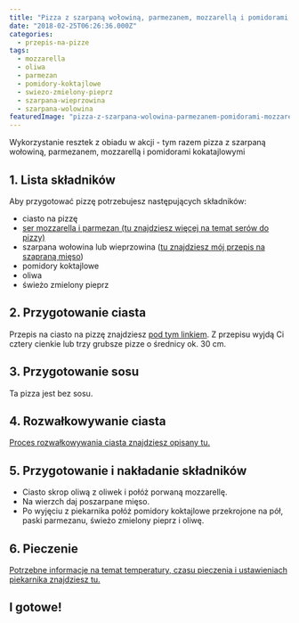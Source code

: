 ```yaml
---
title: "Pizza z szarpaną wołowiną, parmezanem, mozzarellą i pomidorami kokatajlowymi"
date: "2018-02-25T06:26:36.000Z"
categories: 
  - przepis-na-pizze
tags: 
  - mozzarella
  - oliwa
  - parmezan
  - pomidory-koktajlowe
  - swiezo-zmielony-pieprz
  - szarpana-wieprzowina
  - szarpana-wolowina
featuredImage: "pizza-z-szarpana-wolowina-parmezanem-pomidorami-mozzarella.jpg"
---
```


Wykorzystanie resztek z obiadu w akcji - tym razem pizza z szarpaną wołowiną, parmezanem, mozzarellą i pomidorami kokatajlowymi

## 1\. Lista składników

Aby przygotować pizzę potrzebujesz następujących składników:

- ciasto na pizzę
- <a title="Ser do pizzy" href="/jaki-ser-wybrac-do-pizzy/">ser mozzarella i parmezan (tu znajdziesz więcej na temat serów do pizzy)</a>
- szarpana wołowina lub wieprzowina (<a href="/pizza-szarpana-wieprzowina-czyli-pulled-pork-pizza/">tu znajdziesz mój przepis na szapraną mięso</a>)
- pomidory koktajlowe
- oliwa
- świeżo zmielony pieprz

## 2\. Przygotowanie ciasta

Przepis na ciasto na pizzę znajdziesz <a title="Przepis na ciasto podstawowe" href="/przepis-na-ciasto-na-pizze/">pod tym linkiem</a>. Z przepisu wyjdą Ci cztery cienkie lub trzy grubsze pizze o średnicy ok. 30 cm.

## 3\. Przygotowanie sosu

Ta pizza jest bez sosu.

## 4\. Rozwałkowywanie ciasta

<a title="Rozwałkowywanie ciasta" href="/jak-walkowac-ciasto-pizzy/">Proces rozwałkowywania ciasta znajdziesz opisany tu.</a>

## 5\. Przygotowanie i nakładanie składników

- Ciasto skrop oliwą z oliwek i połóż porwaną mozzarellę.
- Na wierzch daj poszarpane mięso.
- Po wyjęciu z piekarnika połóż pomidory koktajlowe przekrojone na pół, paski parmezanu, świeżo zmielony pieprz i oliwę.

## 6\. Pieczenie

<a title="Jak ustawić piekarnik do pieczenia pizzy" href="/jak-ustawic-piekarnik-pieczenia-pizzy/">Potrzebne informacje na temat temperatury, czasu pieczenia i ustawieniach piekarnika znajdziesz tu.</a>

## I gotowe!
